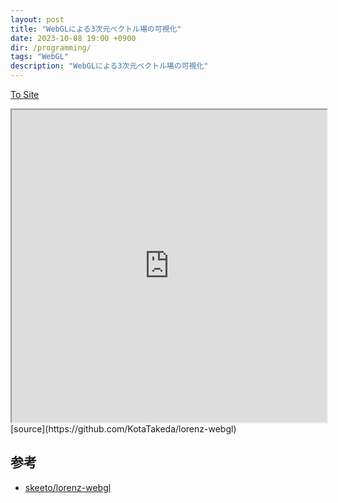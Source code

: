 ```yaml
---
layout: post
title: "WebGLによる3次元ベクトル場の可視化"
date: 2023-10-08 19:00 +0900
dir: /programming/
tags: "WebGL" 
description: "WebGLによる3次元ベクトル場の可視化"
---
```


<!-- ## Key word -->



[To Site](https://kotatakeda.github.io/lorenz-webgl/)
<iframe src="https://kotatakeda.github.io/lorenz-webgl/" width="100%" height="500px"></iframe>
[source](https://github.com/KotaTakeda/lorenz-webgl)

## 参考
- [skeeto/lorenz-webgl](https://github.com/skeeto/lorenz-webgl)